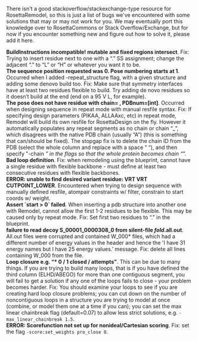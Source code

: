 There isn't a good stackoverflow/stackexchange-type resource for RosettaRemodel, so this is just a list of bugs we've encountered with some solutions that may or may not work for you. We may eventually port this knowledge over to RosettaCommons or Stack Overflow/Exchange, but for now if you encounter something new and figure out how to solve it, please add it here.  

**BuildInstructions incompatible! mutable and fixed regions intersect**. Fix: Trying to insert residue next to one with a “.” SS assignment; change the adjacent “.” to “L” or “H” or whatever you want it to be.  
**The sequence position requested was 0.  Pose numbering starts at 1**. Occurred when I added -repeat_structure flag, with a given structure and adding some denovo build too. Fix: Make sure that symmetry interfaces have at least two residues flexible to build. Try adding de novo residues so it doesn’t build at the end (end on a 95 V L, for example).  
**The pose does not have residue with chain= , PDBnum=[int]**. Occurred when designing sequence in repeat mode with manual resfile syntax. Fix: If specifying design parameters (PIKAA, ALLAAxc, etc) in repeat mode, Remodel will build its own resfile for RosettaDesign on the fly. However it automatically populates any repeat segments as no chain or chain “_”, which disagrees with the native PDB chain (usually “A”) (this is something that can/should be fixed). The stopgap fix is to delete the chain ID from the PDB (select the whole column and replace with a space “ “), and then specify "-chain _” in the flags so that the whole protein becomes chain “_”.  
**Bad loop definition**. Fix: when remodeling using the blueprint, cannot have a single residue with flexible backbone - must define at least two consecutive residues with flexible backbones.  
**ERROR: unable to find desired variant residue: VRT VRT CUTPOINT_LOWER**. Encountered when trying to design sequence with manually defined resfile, atompair constraints w/ filter, constrain to start coords w/ weight.  
**Assert \`start > 0\` failed**. When inserting a pdb structure into another one with Remodel, cannot allow the first 1-2 residues to be flexible. This may be caused only by repeat mode. Fix: Set first two residues to “.” in the blueprint.  
**failure to read decoy S_00001_0000308_0 from silent-file *_fold_*.all.out**. All.out files were corrupted and contained W_000* files, which had a different number of energy values in the header and hence the 'I have 31 energy names but I have 25 energy values.’ message. Fix: delete all lines containing W_000 from the file.  
**Loop closure e.g. “\* 0 / 1   closed / attempts”**. This can be due to many things. If you are trying to build many loops, that is if you have defined the third column (ELHD/ABEGO) for more than one contiguous segment, you will fail to get a solution if any one of the loops fails to close - your problem becomes harder. Fix: You should examine your loops to see if you are creating hard loop closure problems; you can cut down on the number of noncontiguous loops in a structure you are trying to model at once (combine, or model them one at a time if you can); you can set the max linear chainbreak flag (default=0.07) to allow less strict solutions, e.g. `-max_linear_chainbreak 1.5`.  
**ERROR: Scorefunction not set up for nonideal/Cartesian scoring**. Fix: set the flag `-score:set_weights pro_close 0`.  
